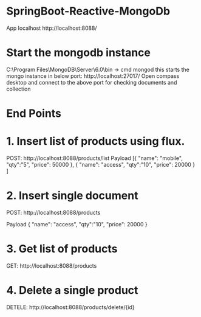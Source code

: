 # SpringBoot-Reactive-MongoDb
App localhost
http://localhost:8088/
# Start the mongodb instance 
C:\Program Files\MongoDB\Server\6.0\bin -> cmd mongod
this starts the mongo instance in below port:
http://localhost:27017/
Open compass desktop and connect to the above port for checking documents and collection

# End Points
# 1. Insert list of products using flux.
POST: http://localhost:8088/products/list
Payload
[{
    "name": "mobile",
    "qty":"5",
    "price": 50000
},
{
    "name": "access",
    "qty":"10",
    "price": 20000
}
]

# 2. Insert single document
POST: http://localhost:8088/products

Payload
{
    "name": "access",
    "qty":"10",
    "price": 20000
}

# 3. Get list of products
GET: http://localhost:8088/products

# 4. Delete a single product
DETELE: http://localhost:8088/products/delete/{id}
